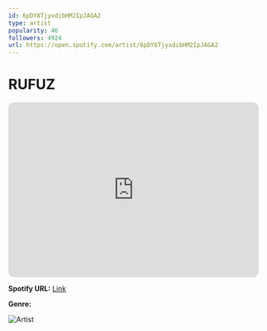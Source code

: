 ```yaml
---
id: 6pDY8TjyxdibHM2IpJAGA2
type: artist
popularity: 46
followers: 4924
url: https://open.spotify.com/artist/6pDY8TjyxdibHM2IpJAGA2
---
```

# RUFUZ

<iframe style="border-radius:12px" src="https://open.spotify.com/embed/artist/6pDY8TjyxdibHM2IpJAGA2" width="100%" height="352" frameBorder="0" allowfullscreen="" allow="autoplay; clipboard-write; encrypted-media; fullscreen; picture-in-picture" loading="lazy"></iframe>

**Spotify URL:** [Link](https://open.spotify.com/artist/6pDY8TjyxdibHM2IpJAGA2)

**Genre:** 

![Artist](https://i.scdn.co/image/ab6761610000e5eb2608940e5513c46991210734)
